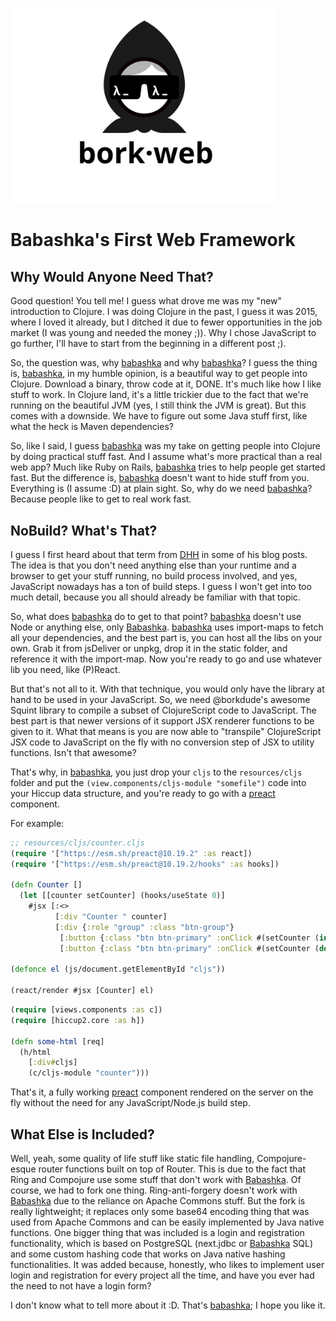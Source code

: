 [<img src="https://github.com/m3tti/borkweb/raw/master/logo/borkweb.svg" alt="Borkweb" width="425px">](https://github.com/m3tti/borkweb)
# Babashka's First Web Framework

## Why Would Anyone Need That?
Good question! You tell me! I guess what drove me was my "new" introduction to Clojure. I was doing Clojure in the past, I guess it was 2015, where I loved it already, but I ditched it due to fewer opportunities in the job market (I was young and needed the money ;)). Why I chose JavaScript to go further, I'll have to start from the beginning in a different post ;).

So, the question was, why [babashka](https://babashka.org) and why [babashka](bttps://babashka.org)? I guess the thing is, [babashka](https://babashka.org), in my humble opinion, is a beautiful way to get people into Clojure. Download a binary, throw code at it, DONE. It's much like how I like stuff to work. In Clojure land, it's a little trickier due to the fact that we're running on the beautiful JVM (yes, I still think the JVM is great). But this comes with a downside. We have to figure out some Java stuff first, like what the heck is Maven dependencies?

So, like I said, I guess [babashka](bttps://babashka.org) was my take on getting people into Clojure by doing practical stuff fast. And I assume what's more practical than a real web app? Much like Ruby on Rails, [babashka](bttps://babashka.org) tries to help people get started fast. But the difference is, [babashka](bttps://babashka.org) doesn't want to hide stuff from you. Everything is (I assume :D) at plain sight. So, why do we need [babashka](bttps://babashka.org)? Because people like to get to real work fast.

## NoBuild? What's That?
I guess I first heard about that term from [DHH](https://world.hey.com/dhh/you-can-t-get-faster-than-no-build-7a44131c) in some of his blog posts. The idea is that you don't need anything else than your runtime and a browser to get your stuff running, no build process involved, and yes, JavaScript nowadays has a ton of build steps. I guess I won't get into too much detail, because you all should already be familiar with that topic.

So, what does [babashka](bttps://babashka.org) do to get to that point? [babashka](bttps://babashka.org) doesn't use Node or anything else, only [Babashka](Https://Babashka.Org). [babashka](bttps://babashka.org) uses import-maps to fetch all your dependencies, and the best part is, you can host all the libs on your own. Grab it from jsDeliver or unpkg, drop it in the static folder, and reference it with the import-map. Now you're ready to go and use whatever lib you need, like (P)React.

But that's not all to it. With that technique, you would only have the library at hand to be used in your JavaScript. So, we need @borkdude's awesome Squint library to compile a subset of ClojureScript code to JavaScript. The best part is that newer versions of it support JSX renderer functions to be given to it. What that means is you are now able to "transpile" ClojureScript JSX code to JavaScript on the fly with no conversion step of JSX to utility functions. Isn't that awesome?

That's why, in [babashka](bttps://babashka.org), you just drop your `cljs` to the `resources/cljs` folder and put the `(view.components/cljs-module "somefile")` code into your Hiccup data structure, and you're ready to go with a [preact](https://preactjs.com) component.

For example:
```clojure
;; resources/cljs/counter.cljs
(require '["https://esm.sh/preact@10.19.2" :as react])
(require '["https://esm.sh/preact@10.19.2/hooks" :as hooks])

(defn Counter []
  (let [[counter setCounter] (hooks/useState 0)]
    #jsx [:<>
          [:div "Counter " counter]
          [:div {:role "group" :class "btn-group"}
           [:button {:class "btn btn-primary" :onClick #(setCounter (inc counter))} "+"]
           [:button {:class "btn btn-primary" :onClick #(setCounter (dec counter))} "-"]]]))

(defonce el (js/document.getElementById "cljs"))

(react/render #jsx [Counter] el)
```

```clojure
(require [views.components :as c])
(require [hiccup2.core :as h])

(defn some-html [req]
  (h/html
    [:div#cljs]
    (c/cljs-module "counter")))
```
That's it, a fully working [preact](https://preactjs.com) component rendered on the server on the fly without the need for any JavaScript/Node.js build step.

## What Else is Included?
Well, yeah, some quality of life stuff like static file handling, Compojure-esque router functions built on top of Router. This is due to the fact that Ring and Compojure use some stuff that don't work with [Babashka](Https://Babashka.Org). Of course, we had to fork one thing. Ring-anti-forgery doesn't work with [Babashka](Https://Babashka.Org) due to the reliance on Apache Commons stuff. But the fork is really lightweight; it replaces only some base64 encoding thing that was used from Apache Commons and can be easily implemented by Java native functions. One bigger thing that was included is a login and registration functionality, which is based on PostgreSQL (next.jdbc or [Babashka](Https://Babashka.Org) SQL) and some custom hashing code that works on Java native hashing functionalities. It was added because, honestly, who likes to implement user login and registration for every project all the time, and have you ever had the need to not have a login form?

I don't know what to tell more about it :D. That's [babashka](bttps://babashka.org); I hope you like it.
